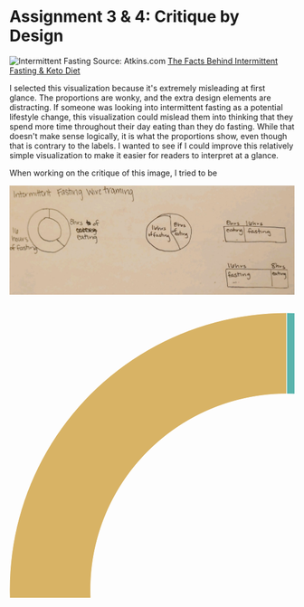 # Assignment 3 & 4: Critique by Design

![Intermittent Fasting](https://files.atkins.com/success_stories/16_8-IF.jpg)
Source: Atkins.com [The Facts Behind Intermittent Fasting & Keto Diet](https://www.atkins.com/how-it-works/atkins-blogs/colette-heimowitz/the-facts-behind-intermittent-fasting)

I selected this visualization because it's extremely misleading at first glance. The proportions are wonky, and the extra design elements are distracting. If someone was looking into intermittent fasting as a potential lifestyle change, this visualization could mislead them into thinking that they spend more time throughout their day eating than they do fasting. While that doesn't make sense logically, it is what the proportions show, even though that is contrary to the labels. I wanted to see if I could improve this relatively simple visualization to make it easier for readers to interpret at a glance. 

When working on the critique of this image, I tried to be 

![Intermittent Fasting Wireframing](images/Wireframing.jpg)

## 
<svg width="980" height="980" xmlns="http://www.w3.org/2000/svg"><g transform="translate(490, 490)"><g display="none"><path d="M2.1215923377769586e-14,-346.4823227814083A346.4823227814083,346.4823227814083,0,1,1,-2.1215923377769586e-14,346.4823227814083A346.4823227814083,346.4823227814083,0,1,1,2.1215923377769586e-14,-346.4823227814083Z" style="stroke: rgb(255, 255, 255); fill: rgb(90, 180, 172); fill-rule: evenodd;"></path><text transform="translate(1.0607961688884793e-14,173.24116139070415)rotate(90)" text-anchor="middle" dx="6" dy=".35em" style="font-size: 11px; font-family: Arial, Helvetica;"></text><title>undefined: none</title></g><g><path d="M3.0003846579110155e-14,-490A490,490,0,0,1,424.352447854375,244.99999999999991L300.06249349093935,173.2411613907041A346.4823227814083,346.4823227814083,0,0,0,2.1215923377769586e-14,-346.4823227814083Z" style="stroke: rgb(255, 255, 255); fill: rgb(90, 180, 172); fill-rule: evenodd;"></path><text transform="translate(362.2074706726571,-209.1205806953521)rotate(-30.000000000000004)" text-anchor="middle" dx="6" dy=".35em" style="font-size: 11px; font-family: Arial, Helvetica;">8 hours Eating</text><title>Eat: 8</title></g><g><path d="M424.352447854375,244.99999999999991A490,490,0,1,1,-9.001153973733046e-14,-490L-6.364777013330876e-14,-346.4823227814083A346.4823227814083,346.4823227814083,0,1,0,300.06249349093935,173.2411613907041Z" style="stroke: rgb(255, 255, 255); fill: rgb(216, 179, 101); fill-rule: evenodd;"></path><text transform="translate(-362.2074706726571,209.12058069535223)rotate(330)" text-anchor="middle" dx="6" dy=".35em" style="font-size: 11px; font-family: Arial, Helvetica;">16 hours Fasting</text><title>Fast: 16</title></g></g></svg>
 
